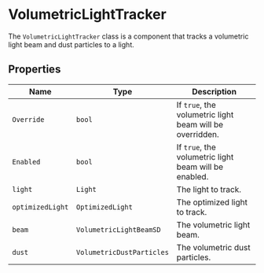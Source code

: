 # VolumetricLightTracker

The `VolumetricLightTracker` class is a component that tracks a volumetric light beam and dust particles to a light.

## Properties

| Name | Type | Description |
| --- | --- | --- |
| `Override` | `bool` | If `true`, the volumetric light beam will be overridden. |
| `Enabled` | `bool` | If `true`, the volumetric light beam will be enabled. |
| `light` | `Light` | The light to track. |
| `optimizedLight` | `OptimizedLight` | The optimized light to track. |
| `beam` | `VolumetricLightBeamSD` | The volumetric light beam. |
| `dust` | `VolumetricDustParticles` | The volumetric dust particles. |
